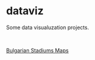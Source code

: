 # dataviz

Some data visualuzation projects.

</br>

<a href="https://pigeorgiev.github.io/dataviz/bulgarianstadiums">Bulgarian Stadiums Maps</a>